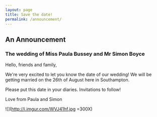 ```yaml
---
layout: page
title: Save the date!
permalink: /announcement/
---
```


## An Announcement

### The wedding of Miss Paula Bussey and Mr Simon Boyce

Hello, friends and family,

We're very excited to let you know the date of our wedding! We will be getting married on the 26th of August here in Southampton.

Please put this date in your diaries. Invitations to follow!

Love from Paula and Simon

![](http://i.imgur.com/WVJ41hf.jpg =300X)
